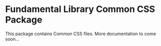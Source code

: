 # Fundamental Library Common CSS Package

This package contains Common CSS files. More documentation to come soon...
